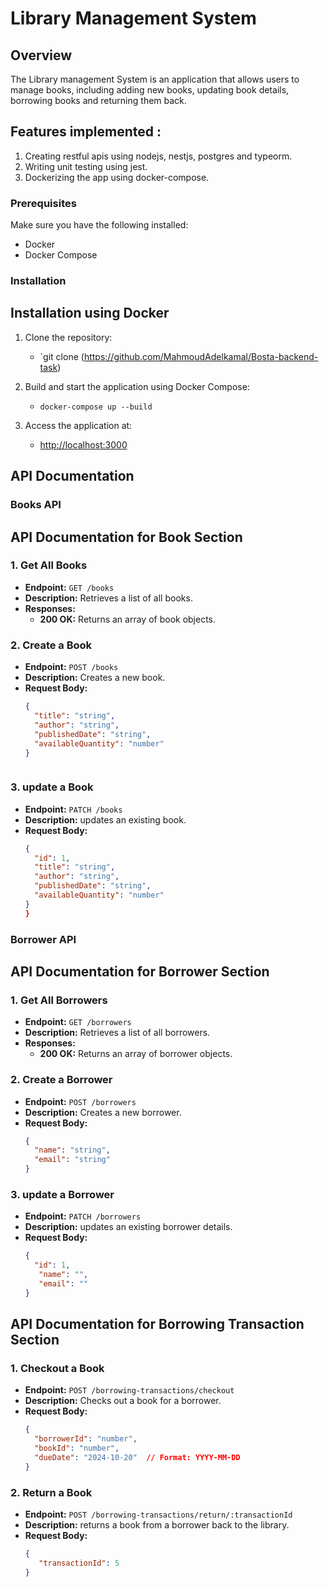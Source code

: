 # Library Management System

## Overview

The Library management System is an application that allows users to manage books, including adding new books, updating book details, borrowing books and returning them back.


## Features implemented : 
1. Creating restful apis using nodejs, nestjs, postgres and typeorm.
2. Writing unit testing using jest.
3. Dockerizing the app using docker-compose.

### Prerequisites

Make sure you have the following installed:

- Docker
- Docker Compose
### Installation

## Installation using Docker

1. Clone the repository:
   - `git clone (https://github.com/MahmoudAdelkamal/Bosta-backend-task)

2. Build and start the application using Docker Compose:
   - `docker-compose up --build`

3. Access the application at:
   - [http://localhost:3000](http://localhost:3000)

## API Documentation

### Books API
## API Documentation for Book Section
### 1. Get All Books

- **Endpoint:** `GET /books`
- **Description:** Retrieves a list of all books.
- **Responses:**
  - **200 OK:** Returns an array of book objects.

### 2. Create a Book

- **Endpoint:** `POST /books`
- **Description:** Creates a new book.
- **Request Body:**
  ```json
  {
    "title": "string",
    "author": "string",
    "publishedDate": "string",
    "availableQuantity": "number"
  }



### 3. update a Book

- **Endpoint:** `PATCH /books`
- **Description:** updates an existing book.
- **Request Body:**
  ```json
  {
    "id": 1,
    "title": "string",
    "author": "string",
    "publishedDate": "string",
    "availableQuantity": "number"
  }
  }


### Borrower API
## API Documentation for Borrower Section

### 1. Get All Borrowers

- **Endpoint:** `GET /borrowers`
- **Description:** Retrieves a list of all borrowers.
- **Responses:**
  - **200 OK:** Returns an array of borrower objects.

### 2. Create a Borrower

- **Endpoint:** `POST /borrowers`
- **Description:** Creates a new borrower.
- **Request Body:**
  ```json
  {
    "name": "string",
    "email": "string"
  }
### 3. update a Borrower

- **Endpoint:** `PATCH /borrowers`
- **Description:** updates an existing borrower details.
- **Request Body:**
  ```json
  {
    "id": 1,
     "name": "",
     "email": ""
  }


## API Documentation for Borrowing Transaction Section

### 1. Checkout a Book

- **Endpoint:** `POST /borrowing-transactions/checkout`
- **Description:** Checks out a book for a borrower.
- **Request Body:**
  ```json
  {
    "borrowerId": "number",
    "bookId": "number",
    "dueDate": "2024-10-20"  // Format: YYYY-MM-DD
  }

### 2. Return a Book

- **Endpoint:** `POST /borrowing-transactions/return/:transactionId`
- **Description:** returns a book from a borrower back to the library.
- **Request Body:**
  ```json
  {
     "transactionId": 5
  }
